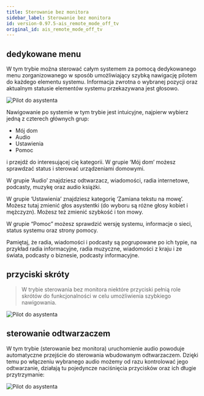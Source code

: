 ```yaml
---
title: Sterowanie bez monitora
sidebar_label: Sterowanie bez monitora
id: version-0.97.5-ais_remote_mode_off_tv
original_id: ais_remote_mode_off_tv
---
```


## dedykowane menu
W tym trybie można sterować całym systemem za pomocą dedykowanego menu zorganizowanego w sposób umożliwiający szybką nawigację pilotem do każdego elementu systemu. Informacja zwrotna o wybranej pozycji oraz aktualnym statusie elementów systemu przekazywana jest głosowo.

![Pilot do asystenta](/AIS-docs/img/en/remote/remote_off_tv_mode.png)


Nawigowanie po systemie w tym trybie jest intuicyjne, najpierw wybierz jedną z czterech głównych grup:

- Mój dom
- Audio
- Ustawienia
- Pomoc

i przejdź do interesującej cię kategorii. W grupie ‘Mój dom’ możesz sprawdzać status i sterować urządzeniami domowymi.

W grupie ‘Audio’ znajdziesz odtwarzacz, wiadomości, radia internetowe, podcasty, muzykę oraz audio książki.

W grupie ‘Ustawienia’ znajdziesz kategorię ‘Zamiana tekstu na mowę’. Możesz tutaj zmienić głos asystentki (do wyboru są różne głosy kobiet i mężczyzn). Możesz też zmienić szybkość i ton mowy.

W grupie “Pomoc” możesz sprawdzić wersję systemu, informacje o sieci, status systemu oraz strony pomocy.

Pamiętaj, że radia, wiadomości i podcasty są pogrupowane po ich typie, na przykład radia informacyjne, radia muzyczne, wiadomości z kraju i ze świata, podcasty o biznesie, podcasty informacyjne.

## przyciski skróty
> W trybie sterowania bez monitora niektóre przyciski pełnią role skrótów do funkcjonalności w celu umożliwienia szybkiego nawigowania.

![Pilot do asystenta](/AIS-docs/img/en/remote/remote_special_keys.png)

## sterowanie odtwarzaczem

W tym trybie (sterowanie bez monitora) uruchomienie audio powoduje automatyczne przejście do sterowania wbudowanym odtwarzaczem. Dzięki temu po włączeniu wybranego audio możemy od razu kontrolować jego odtwarzanie, działają tu pojedyncze naciśnięcia przycisków oraz ich długie przytrzymanie:

![Pilot do asystenta](/AIS-docs/img/en/remote/remote_audio_controle.png)
